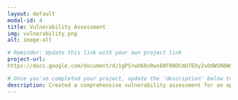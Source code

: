```yaml
---
layout: default
modal-id: 4
title: Vulnerability Assessment
img: vulnerability.png
alt: image-alt

# Reminder: Update this link with your own project link
project-url: 
https://docs.google.com/document/d/1gPSrwU68xRws88F8NOCmU7EOy2xOdWSN8W8HdLXZ1aY/edit?usp=sharing

# Once you've completed your project, update the 'description' below to this one: Created a comprehensive vulnerability assessment for an open public database server, analyzing risk factors and proposing security enhancements in line with NIST SP 800-30 to mitigate potential threats and safeguard business operations.
description: Created a comprehensive vulnerability assessment for an open public database server, analyzing risk factors and proposing security enhancements in line with NIST SP 800-30 to mitigate potential threats and safeguard business operations.
---
```

